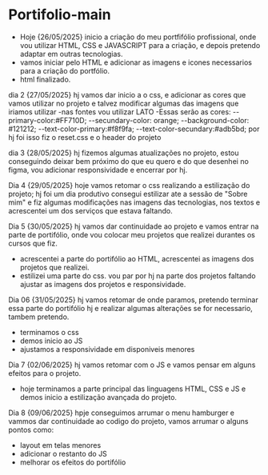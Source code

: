 # Portifolio-main

- Hoje {26/05/2025} inicio a criação do meu portfifólio profissional, onde vou utilizar HTML, CSS e JAVASCRIPT para a criação, e depois pretendo adaptar em outras tecnologias.
- vamos iniciar pelo HTML e adicionar as imagens e icones necessarios para a criação do portfólio.
- html finalizado.

dia 2 {27/05/2025} hj vamos dar inicio a o css, e adicionar as cores que vamos utilizar no projeto e talvez modificar algumas das imagens que iriamos utilizar
-nas fontes vou utilizar LATO
-Essas serão as cores: 
    --primary-color:#FF710D;
    --secundary-color: orange;
    --background-color: #121212;
    --text-color-primary:#f8f9fa;
    --text-color-secundary:#adb5bd;
por hj foi isso fiz o reset.css e o header do projeto

dia 3 {28/05/2025} hj fizemos algumas atualizações no projeto, estou conseguindo deixar bem próximo do que eu quero e do que desenhei no figma, vou adicionar responsividade e encerrar por hj.

Dia 4 {29/05/2025} hoje vamos retomar o css realizando a estilização do projeto;
hj foi um dia produtivo consegui estilizar ate a sessão de "Sobre mim" e fiz algumas modificações nas imagens das tecnologias, nos textos e acrescentei um dos serviços que estava faltando.

Dia 5 {30/05/2025} hj vamos dar continuidade ao projeto e vamos entrar na parte de portifólio, onde vou colocar meu projetos que realizei durantes os cursos que fiz.
- acrescentei a parte do portifólio ao HTML, acrescentei as imagens dos projetos que realizei.
- estilizei uma parte do css. vou par por hj na parte dos projetos faltando ajustar as imagens dos projetos e responsividade.

Dia 06 {31/05/2025} hj vamos retomar de onde paramos, pretendo terminar essa parte do portifólio hj e realizar algumas alterações se for necessario, tambem pretendo.
- terminamos o css
- demos inicio ao JS
- ajustamos a responsividade em disponiveis menores
 
Dia 7 {02/06/2025} hj vamos retomar com o JS e vamos pensar em alguns efeitos para o projeto.
- hoje terminamos a parte principal das linguagens HTML, CSS e JS e demos inicio a estilização avançada do projeto.

Dia 8 {09/06/2025} hpje conseguimos arrumar o menu hamburger e vammos dar continuidade ao codigo do projeto, vamos arrumar o alguns pontos como: 
- layout em telas menores
- adicionar o restanto do JS 
- melhorar os efeitos do portifólio
